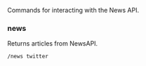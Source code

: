 Commands for interacting with the News API.

### news
Returns articles from NewsAPI.
```
/news twitter
```
